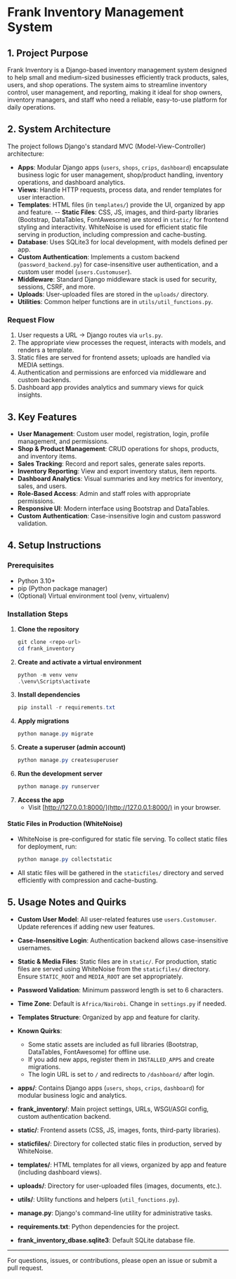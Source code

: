 # Frank Inventory Management System

## 1. Project Purpose
Frank Inventory is a Django-based inventory management system designed to help small and medium-sized businesses efficiently track products, sales, users, and shop operations. The system aims to streamline inventory control, user management, and reporting, making it ideal for shop owners, inventory managers, and staff who need a reliable, easy-to-use platform for daily operations.

## 2. System Architecture
The project follows Django's standard MVC (Model-View-Controller) architecture:
- **Apps**: Modular Django apps (`users`, `shops`, `crips`, `dashboard`) encapsulate business logic for user management, shop/product handling, inventory operations, and dashboard analytics.
- **Views**: Handle HTTP requests, process data, and render templates for user interaction.
- **Templates**: HTML files (in `templates/`) provide the UI, organized by app and feature.
-- **Static Files**: CSS, JS, images, and third-party libraries (Bootstrap, DataTables, FontAwesome) are stored in `static/` for frontend styling and interactivity. WhiteNoise is used for efficient static file serving in production, including compression and cache-busting.
- **Database**: Uses SQLite3 for local development, with models defined per app.
- **Custom Authentication**: Implements a custom backend (`password_backend.py`) for case-insensitive user authentication, and a custom user model (`users.Customuser`).
- **Middleware**: Standard Django middleware stack is used for security, sessions, CSRF, and more.
- **Uploads**: User-uploaded files are stored in the `uploads/` directory.
- **Utilities**: Common helper functions are in `utils/util_functions.py`.

### Request Flow
1. User requests a URL → Django routes via `urls.py`.
2. The appropriate view processes the request, interacts with models, and renders a template.
3. Static files are served for frontend assets; uploads are handled via MEDIA settings.
4. Authentication and permissions are enforced via middleware and custom backends.
5. Dashboard app provides analytics and summary views for quick insights.

## 3. Key Features
- **User Management**: Custom user model, registration, login, profile management, and permissions.
- **Shop & Product Management**: CRUD operations for shops, products, and inventory items.
- **Sales Tracking**: Record and report sales, generate sales reports.
- **Inventory Reporting**: View and export inventory status, item reports.
- **Dashboard Analytics**: Visual summaries and key metrics for inventory, sales, and users.
- **Role-Based Access**: Admin and staff roles with appropriate permissions.
- **Responsive UI**: Modern interface using Bootstrap and DataTables.
- **Custom Authentication**: Case-insensitive login and custom password validation.

## 4. Setup Instructions
### Prerequisites
- Python 3.10+
- pip (Python package manager)
- (Optional) Virtual environment tool (venv, virtualenv)

### Installation Steps
1. **Clone the repository**
   ```powershell
   git clone <repo-url>
   cd frank_inventory
   ```
2. **Create and activate a virtual environment**
   ```powershell
   python -m venv venv
   .\venv\Scripts\activate
   ```
3. **Install dependencies**
   ```powershell
   pip install -r requirements.txt
   ```
4. **Apply migrations**
   ```powershell
   python manage.py migrate
   ```
5. **Create a superuser (admin account)**
   ```powershell
   python manage.py createsuperuser
   ```
6. **Run the development server**
   ```powershell
   python manage.py runserver
   ```
7. **Access the app**
   - Visit [http://127.0.0.1:8000/](http://127.0.0.1:8000/) in your browser.

#### Static Files in Production (WhiteNoise)
- WhiteNoise is pre-configured for static file serving. To collect static files for deployment, run:
  ```powershell
  python manage.py collectstatic
  ```
- All static files will be gathered in the `staticfiles/` directory and served efficiently with compression and cache-busting.

## 5. Usage Notes and Quirks
- **Custom User Model**: All user-related features use `users.Customuser`. Update references if adding new user features.
- **Case-Insensitive Login**: Authentication backend allows case-insensitive usernames.
- **Static & Media Files**: Static files are in `static/`. For production, static files are served using WhiteNoise from the `staticfiles/` directory. Ensure `STATIC_ROOT` and `MEDIA_ROOT` are set appropriately.
- **Password Validation**: Minimum password length is set to 6 characters.
- **Time Zone**: Default is `Africa/Nairobi`. Change in `settings.py` if needed.
- **Templates Structure**: Organized by app and feature for clarity.
- **Known Quirks**:
  - Some static assets are included as full libraries (Bootstrap, DataTables, FontAwesome) for offline use.
  - If you add new apps, register them in `INSTALLED_APPS` and create migrations.
  - The login URL is set to `/` and redirects to `/dashboard/` after login.

- **apps/**: Contains Django apps (`users`, `shops`, `crips`, `dashboard`) for modular business logic and analytics.
- **frank_inventory/**: Main project settings, URLs, WSGI/ASGI config, custom authentication backend.
- **static/**: Frontend assets (CSS, JS, images, fonts, third-party libraries).
- **staticfiles/**: Directory for collected static files in production, served by WhiteNoise.
- **templates/**: HTML templates for all views, organized by app and feature (including dashboard views).
- **uploads/**: Directory for user-uploaded files (images, documents, etc.).
- **utils/**: Utility functions and helpers (`util_functions.py`).
- **manage.py**: Django's command-line utility for administrative tasks.
- **requirements.txt**: Python dependencies for the project.
- **frank_inventory_dbase.sqlite3**: Default SQLite database file.

---

For questions, issues, or contributions, please open an issue or submit a pull request.
